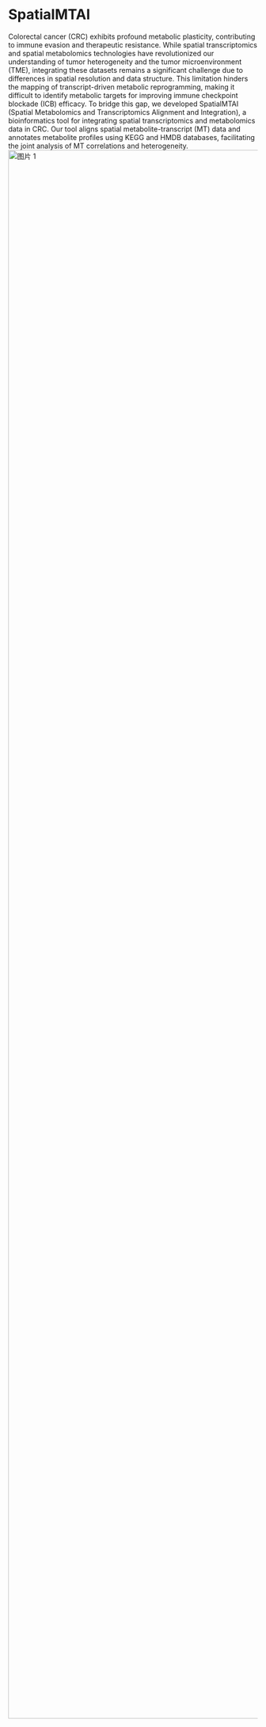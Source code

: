 # SpatialMTAI
Colorectal cancer (CRC) exhibits profound metabolic plasticity, contributing to immune evasion and therapeutic resistance. While spatial transcriptomics and spatial metabolomics technologies have revolutionized our understanding of tumor heterogeneity and the tumor microenvironment (TME), integrating these datasets remains a significant challenge due to differences in spatial resolution and data structure. This limitation hinders the mapping of transcript-driven metabolic reprogramming, making it difficult to identify metabolic targets for improving immune checkpoint blockade (ICB) efficacy.
To bridge this gap, we developed SpatialMTAI (Spatial Metabolomics and Transcriptomics Alignment and Integration), a bioinformatics tool for integrating spatial transcriptomics and metabolomics data in CRC. Our tool aligns spatial metabolite-transcript (MT) data and annotates metabolite profiles using KEGG and HMDB databases, facilitating the joint analysis of MT correlations and heterogeneity. 
<img width="2250" height="3171" alt="图片 1" src="https://github.com/user-attachments/assets/31499ef6-67d7-4f21-81bc-d24022e9aef4" />
